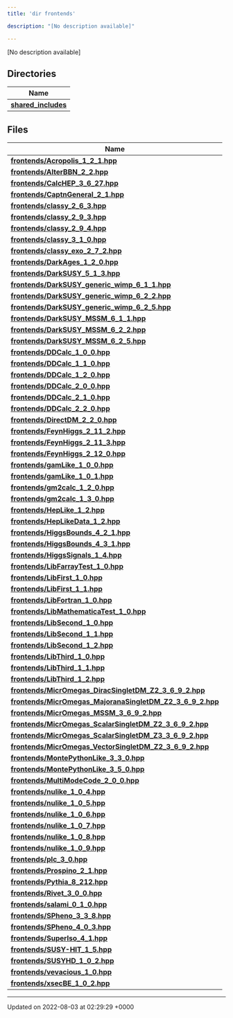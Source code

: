 ```yaml
---
title: 'dir frontends'

description: "[No description available]"

---
```







[No description available]

## Directories

| Name           |
| -------------- |
| **[shared_includes](/documentation/code/colliderbit_development/files/dir_09cf401ed261eb7e096fb5d354becffe/#dir-shared-includes)**  |

## Files

| Name           |
| -------------- |
| **[frontends/Acropolis_1_2_1.hpp](/documentation/code/colliderbit_development/files/acropolis__1__2__1_8hpp/#file-acropolis-1-2-1.hpp)**  |
| **[frontends/AlterBBN_2_2.hpp](/documentation/code/colliderbit_development/files/alterbbn__2__2_8hpp/#file-alterbbn-2-2.hpp)**  |
| **[frontends/CalcHEP_3_6_27.hpp](/documentation/code/colliderbit_development/files/calchep__3__6__27_8hpp/#file-calchep-3-6-27.hpp)**  |
| **[frontends/CaptnGeneral_2_1.hpp](/documentation/code/colliderbit_development/files/captngeneral__2__1_8hpp/#file-captngeneral-2-1.hpp)**  |
| **[frontends/classy_2_6_3.hpp](/documentation/code/colliderbit_development/files/classy__2__6__3_8hpp/#file-classy-2-6-3.hpp)**  |
| **[frontends/classy_2_9_3.hpp](/documentation/code/colliderbit_development/files/classy__2__9__3_8hpp/#file-classy-2-9-3.hpp)**  |
| **[frontends/classy_2_9_4.hpp](/documentation/code/colliderbit_development/files/classy__2__9__4_8hpp/#file-classy-2-9-4.hpp)**  |
| **[frontends/classy_3_1_0.hpp](/documentation/code/colliderbit_development/files/classy__3__1__0_8hpp/#file-classy-3-1-0.hpp)**  |
| **[frontends/classy_exo_2_7_2.hpp](/documentation/code/colliderbit_development/files/classy__exo__2__7__2_8hpp/#file-classy-exo-2-7-2.hpp)**  |
| **[frontends/DarkAges_1_2_0.hpp](/documentation/code/colliderbit_development/files/darkages__1__2__0_8hpp/#file-darkages-1-2-0.hpp)**  |
| **[frontends/DarkSUSY_5_1_3.hpp](/documentation/code/colliderbit_development/files/darksusy__5__1__3_8hpp/#file-darksusy-5-1-3.hpp)**  |
| **[frontends/DarkSUSY_generic_wimp_6_1_1.hpp](/documentation/code/colliderbit_development/files/darksusy__generic__wimp__6__1__1_8hpp/#file-darksusy-generic-wimp-6-1-1.hpp)**  |
| **[frontends/DarkSUSY_generic_wimp_6_2_2.hpp](/documentation/code/colliderbit_development/files/darksusy__generic__wimp__6__2__2_8hpp/#file-darksusy-generic-wimp-6-2-2.hpp)**  |
| **[frontends/DarkSUSY_generic_wimp_6_2_5.hpp](/documentation/code/colliderbit_development/files/darksusy__generic__wimp__6__2__5_8hpp/#file-darksusy-generic-wimp-6-2-5.hpp)**  |
| **[frontends/DarkSUSY_MSSM_6_1_1.hpp](/documentation/code/colliderbit_development/files/darksusy__mssm__6__1__1_8hpp/#file-darksusy-mssm-6-1-1.hpp)**  |
| **[frontends/DarkSUSY_MSSM_6_2_2.hpp](/documentation/code/colliderbit_development/files/darksusy__mssm__6__2__2_8hpp/#file-darksusy-mssm-6-2-2.hpp)**  |
| **[frontends/DarkSUSY_MSSM_6_2_5.hpp](/documentation/code/colliderbit_development/files/darksusy__mssm__6__2__5_8hpp/#file-darksusy-mssm-6-2-5.hpp)**  |
| **[frontends/DDCalc_1_0_0.hpp](/documentation/code/colliderbit_development/files/ddcalc__1__0__0_8hpp/#file-ddcalc-1-0-0.hpp)**  |
| **[frontends/DDCalc_1_1_0.hpp](/documentation/code/colliderbit_development/files/ddcalc__1__1__0_8hpp/#file-ddcalc-1-1-0.hpp)**  |
| **[frontends/DDCalc_1_2_0.hpp](/documentation/code/colliderbit_development/files/ddcalc__1__2__0_8hpp/#file-ddcalc-1-2-0.hpp)**  |
| **[frontends/DDCalc_2_0_0.hpp](/documentation/code/colliderbit_development/files/ddcalc__2__0__0_8hpp/#file-ddcalc-2-0-0.hpp)**  |
| **[frontends/DDCalc_2_1_0.hpp](/documentation/code/colliderbit_development/files/ddcalc__2__1__0_8hpp/#file-ddcalc-2-1-0.hpp)**  |
| **[frontends/DDCalc_2_2_0.hpp](/documentation/code/colliderbit_development/files/ddcalc__2__2__0_8hpp/#file-ddcalc-2-2-0.hpp)**  |
| **[frontends/DirectDM_2_2_0.hpp](/documentation/code/colliderbit_development/files/directdm__2__2__0_8hpp/#file-directdm-2-2-0.hpp)**  |
| **[frontends/FeynHiggs_2_11_2.hpp](/documentation/code/colliderbit_development/files/feynhiggs__2__11__2_8hpp/#file-feynhiggs-2-11-2.hpp)**  |
| **[frontends/FeynHiggs_2_11_3.hpp](/documentation/code/colliderbit_development/files/feynhiggs__2__11__3_8hpp/#file-feynhiggs-2-11-3.hpp)**  |
| **[frontends/FeynHiggs_2_12_0.hpp](/documentation/code/colliderbit_development/files/feynhiggs__2__12__0_8hpp/#file-feynhiggs-2-12-0.hpp)**  |
| **[frontends/gamLike_1_0_0.hpp](/documentation/code/colliderbit_development/files/gamlike__1__0__0_8hpp/#file-gamlike-1-0-0.hpp)**  |
| **[frontends/gamLike_1_0_1.hpp](/documentation/code/colliderbit_development/files/gamlike__1__0__1_8hpp/#file-gamlike-1-0-1.hpp)**  |
| **[frontends/gm2calc_1_2_0.hpp](/documentation/code/colliderbit_development/files/gm2calc__1__2__0_8hpp/#file-gm2calc-1-2-0.hpp)**  |
| **[frontends/gm2calc_1_3_0.hpp](/documentation/code/colliderbit_development/files/gm2calc__1__3__0_8hpp/#file-gm2calc-1-3-0.hpp)**  |
| **[frontends/HepLike_1_2.hpp](/documentation/code/colliderbit_development/files/heplike__1__2_8hpp/#file-heplike-1-2.hpp)**  |
| **[frontends/HepLikeData_1_2.hpp](/documentation/code/colliderbit_development/files/heplikedata__1__2_8hpp/#file-heplikedata-1-2.hpp)**  |
| **[frontends/HiggsBounds_4_2_1.hpp](/documentation/code/colliderbit_development/files/higgsbounds__4__2__1_8hpp/#file-higgsbounds-4-2-1.hpp)**  |
| **[frontends/HiggsBounds_4_3_1.hpp](/documentation/code/colliderbit_development/files/higgsbounds__4__3__1_8hpp/#file-higgsbounds-4-3-1.hpp)**  |
| **[frontends/HiggsSignals_1_4.hpp](/documentation/code/colliderbit_development/files/higgssignals__1__4_8hpp/#file-higgssignals-1-4.hpp)**  |
| **[frontends/LibFarrayTest_1_0.hpp](/documentation/code/colliderbit_development/files/libfarraytest__1__0_8hpp/#file-libfarraytest-1-0.hpp)**  |
| **[frontends/LibFirst_1_0.hpp](/documentation/code/colliderbit_development/files/libfirst__1__0_8hpp/#file-libfirst-1-0.hpp)**  |
| **[frontends/LibFirst_1_1.hpp](/documentation/code/colliderbit_development/files/libfirst__1__1_8hpp/#file-libfirst-1-1.hpp)**  |
| **[frontends/LibFortran_1_0.hpp](/documentation/code/colliderbit_development/files/libfortran__1__0_8hpp/#file-libfortran-1-0.hpp)**  |
| **[frontends/LibMathematicaTest_1_0.hpp](/documentation/code/colliderbit_development/files/libmathematicatest__1__0_8hpp/#file-libmathematicatest-1-0.hpp)**  |
| **[frontends/LibSecond_1_0.hpp](/documentation/code/colliderbit_development/files/libsecond__1__0_8hpp/#file-libsecond-1-0.hpp)**  |
| **[frontends/LibSecond_1_1.hpp](/documentation/code/colliderbit_development/files/libsecond__1__1_8hpp/#file-libsecond-1-1.hpp)**  |
| **[frontends/LibSecond_1_2.hpp](/documentation/code/colliderbit_development/files/libsecond__1__2_8hpp/#file-libsecond-1-2.hpp)**  |
| **[frontends/LibThird_1_0.hpp](/documentation/code/colliderbit_development/files/libthird__1__0_8hpp/#file-libthird-1-0.hpp)**  |
| **[frontends/LibThird_1_1.hpp](/documentation/code/colliderbit_development/files/libthird__1__1_8hpp/#file-libthird-1-1.hpp)**  |
| **[frontends/LibThird_1_2.hpp](/documentation/code/colliderbit_development/files/libthird__1__2_8hpp/#file-libthird-1-2.hpp)**  |
| **[frontends/MicrOmegas_DiracSingletDM_Z2_3_6_9_2.hpp](/documentation/code/colliderbit_development/files/micromegas__diracsingletdm__z2__3__6__9__2_8hpp/#file-micromegas-diracsingletdm-z2-3-6-9-2.hpp)**  |
| **[frontends/MicrOmegas_MajoranaSingletDM_Z2_3_6_9_2.hpp](/documentation/code/colliderbit_development/files/micromegas__majoranasingletdm__z2__3__6__9__2_8hpp/#file-micromegas-majoranasingletdm-z2-3-6-9-2.hpp)**  |
| **[frontends/MicrOmegas_MSSM_3_6_9_2.hpp](/documentation/code/colliderbit_development/files/micromegas__mssm__3__6__9__2_8hpp/#file-micromegas-mssm-3-6-9-2.hpp)**  |
| **[frontends/MicrOmegas_ScalarSingletDM_Z2_3_6_9_2.hpp](/documentation/code/colliderbit_development/files/micromegas__scalarsingletdm__z2__3__6__9__2_8hpp/#file-micromegas-scalarsingletdm-z2-3-6-9-2.hpp)**  |
| **[frontends/MicrOmegas_ScalarSingletDM_Z3_3_6_9_2.hpp](/documentation/code/colliderbit_development/files/micromegas__scalarsingletdm__z3__3__6__9__2_8hpp/#file-micromegas-scalarsingletdm-z3-3-6-9-2.hpp)**  |
| **[frontends/MicrOmegas_VectorSingletDM_Z2_3_6_9_2.hpp](/documentation/code/colliderbit_development/files/micromegas__vectorsingletdm__z2__3__6__9__2_8hpp/#file-micromegas-vectorsingletdm-z2-3-6-9-2.hpp)**  |
| **[frontends/MontePythonLike_3_3_0.hpp](/documentation/code/colliderbit_development/files/montepythonlike__3__3__0_8hpp/#file-montepythonlike-3-3-0.hpp)**  |
| **[frontends/MontePythonLike_3_5_0.hpp](/documentation/code/colliderbit_development/files/montepythonlike__3__5__0_8hpp/#file-montepythonlike-3-5-0.hpp)**  |
| **[frontends/MultiModeCode_2_0_0.hpp](/documentation/code/colliderbit_development/files/multimodecode__2__0__0_8hpp/#file-multimodecode-2-0-0.hpp)**  |
| **[frontends/nulike_1_0_4.hpp](/documentation/code/colliderbit_development/files/nulike__1__0__4_8hpp/#file-nulike-1-0-4.hpp)**  |
| **[frontends/nulike_1_0_5.hpp](/documentation/code/colliderbit_development/files/nulike__1__0__5_8hpp/#file-nulike-1-0-5.hpp)**  |
| **[frontends/nulike_1_0_6.hpp](/documentation/code/colliderbit_development/files/nulike__1__0__6_8hpp/#file-nulike-1-0-6.hpp)**  |
| **[frontends/nulike_1_0_7.hpp](/documentation/code/colliderbit_development/files/nulike__1__0__7_8hpp/#file-nulike-1-0-7.hpp)**  |
| **[frontends/nulike_1_0_8.hpp](/documentation/code/colliderbit_development/files/nulike__1__0__8_8hpp/#file-nulike-1-0-8.hpp)**  |
| **[frontends/nulike_1_0_9.hpp](/documentation/code/colliderbit_development/files/nulike__1__0__9_8hpp/#file-nulike-1-0-9.hpp)**  |
| **[frontends/plc_3_0.hpp](/documentation/code/colliderbit_development/files/plc__3__0_8hpp/#file-plc-3-0.hpp)**  |
| **[frontends/Prospino_2_1.hpp](/documentation/code/colliderbit_development/files/prospino__2__1_8hpp/#file-prospino-2-1.hpp)**  |
| **[frontends/Pythia_8_212.hpp](/documentation/code/colliderbit_development/files/pythia__8__212_8hpp/#file-pythia-8-212.hpp)**  |
| **[frontends/Rivet_3_0_0.hpp](/documentation/code/colliderbit_development/files/rivet__3__0__0_8hpp/#file-rivet-3-0-0.hpp)**  |
| **[frontends/salami_0_1_0.hpp](/documentation/code/colliderbit_development/files/salami__0__1__0_8hpp/#file-salami-0-1-0.hpp)**  |
| **[frontends/SPheno_3_3_8.hpp](/documentation/code/colliderbit_development/files/spheno__3__3__8_8hpp/#file-spheno-3-3-8.hpp)**  |
| **[frontends/SPheno_4_0_3.hpp](/documentation/code/colliderbit_development/files/spheno__4__0__3_8hpp/#file-spheno-4-0-3.hpp)**  |
| **[frontends/SuperIso_4_1.hpp](/documentation/code/colliderbit_development/files/superiso__4__1_8hpp/#file-superiso-4-1.hpp)**  |
| **[frontends/SUSY-HIT_1_5.hpp](/documentation/code/colliderbit_development/files/susy-hit__1__5_8hpp/#file-susy-hit-1-5.hpp)**  |
| **[frontends/SUSYHD_1_0_2.hpp](/documentation/code/colliderbit_development/files/susyhd__1__0__2_8hpp/#file-susyhd-1-0-2.hpp)**  |
| **[frontends/vevacious_1_0.hpp](/documentation/code/colliderbit_development/files/vevacious__1__0_8hpp/#file-vevacious-1-0.hpp)**  |
| **[frontends/xsecBE_1_0_2.hpp](/documentation/code/colliderbit_development/files/xsecbe__1__0__2_8hpp/#file-xsecbe-1-0-2.hpp)**  |






-------------------------------

Updated on 2022-08-03 at 02:29:29 +0000
